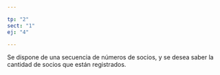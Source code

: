```yaml
---

tp: "2"
sect: "1"
ej: "4"

---
```


Se dispone de una secuencia de números de socios, y se desea saber la cantidad de socios que están registrados.